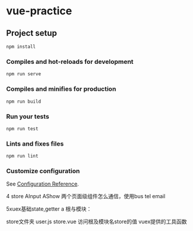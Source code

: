 # vue-practice

## Project setup
```
npm install
```

### Compiles and hot-reloads for development
```
npm run serve
```

### Compiles and minifies for production
```
npm run build
```

### Run your tests
```
npm run test
```

### Lints and fixes files
```
npm run lint
```

### Customize configuration
See [Configuration Reference](https://cli.vuejs.org/config/).


4
store
AInput
AShow
两个页面级组件怎么通信，使用bus
tel
email

5xuex基础state,getter
a 根与模块：

store文件夹
user.js
store.vue 访问根及模块名store的值
vuex提供的工具函数